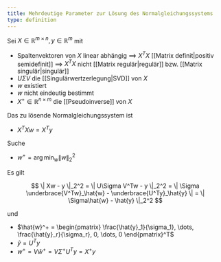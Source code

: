 ```yaml
---
title: Mehrdeutige Parameter zur Lösung des Normalgleichungssystems
type: definition
---
```


Sei $X \in \mathbb{R}^{m \times n}, y \in \mathbb{R}^m$ mit
- Spaltenvektoren von $X$ linear abhängig $\implies$ $X^TX$ [[Matrix definit|positiv semidefinit]] $\implies$ $X^TX$ nicht [[Matrix regulär|regulär]] bzw. [[Matrix singulär|singulär]]
- $U\Sigma V$ die [[Singulärwertzerlegung|SVD]] von $X$
- $w$ existiert
- $w$ nicht eindeutig bestimmt
- $X^+ \in \mathbb{R}^{n \times m}$ die [[Pseudoinverse]] von $X$

Das zu lösende Normalgleichungssystem ist
- $X^TXw = X^Ty$

Suche
- $w^+ = \arg\min_{w} \| w \|_2^2$

Es gilt

$$
	\| Xw - y \|_2^2 = \| U\Sigma V^Tw - y \|_2^2 = \| \Sigma \underbrace{V^Tw}_\hat{w} - \underbrace{U^Ty}_\hat{y} \| = \| \Sigma\hat{w} - \hat{y} \|_2^2
$$

und
- $\hat{w}^+ = \begin{pmatrix} \frac{\hat{y}_1}{\sigma_1}, \dots, \frac{\hat{y}_r}{\sigma_r}, 0, \dots, 0 \end{pmatrix}^T$
- $\hat{y} = U^Ty$
- $w^+ = V\hat{w}^+ = V\Sigma^+U^Ty = X^+y$